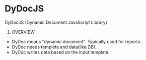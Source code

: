 # DyDocJS
DyDocJS (Dynamic Document JavaScript Library)

1. OVERVIEW
 - DyDoc means "dynamic document". Typically used for reports.
 - DyDoc needs templete and data(like DB).
 - DyDoc writes data based on the input template.
